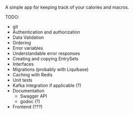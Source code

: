 A simple app for keeping track of your calories and macros.

TODO:
* git
* Authentication and authorization
* Data Validation
* Ordering
* Error variables
* Understandable error responses
* Creating and copying EntrySets
* Interfaces
* Migrations (probably with Liquibase)
* Caching with Redis
* Unit tests
* Kafka integration if applicable (?)
* Documentation
    * Swagger API
    * godoc (?)
* Frontend (???)

